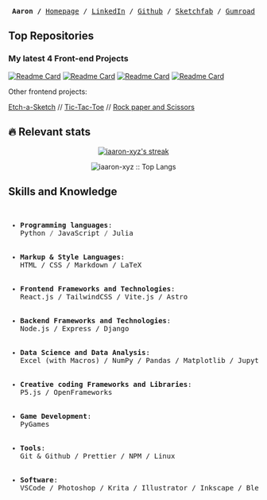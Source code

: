 <p><pre align="center">
<strong>Aaron /</strong> <a href="">Homepage</a> / <a href="">LinkedIn</a> / <a href="https://github.com/iaaron-xyz">Github</a> / <a href="">Sketchfab</a> / <a href="">Gumroad</a></pre></p>

## Top Repositories

### My latest 4 Front-end Projects

[![Readme Card](https://github-readme-stats.vercel.app/api/pin/?username=iaaron-xyz&repo=memory-game&theme=transparent&border_color=222)](https://github.com/iaaron-xyz/memory-game)
[![Readme Card](https://github-readme-stats.vercel.app/api/pin/?username=iaaron-xyz&repo=cv-application&theme=transparent&border_color=222)](https://github.com/iaaron-xyz/cv-application)
[![Readme Card](https://github-readme-stats.vercel.app/api/pin/?username=iaaron-xyz&repo=weather-site&theme=transparent&border_color=222)](https://github.com/iaaron-xyz/weather-site)
[![Readme Card](https://github-readme-stats.vercel.app/api/pin/?username=iaaron-xyz&repo=todo-list&theme=transparent&border_color=222)](https://github.com/iaaron-xyz/todo-list)

Other frontend projects:

[Etch-a-Sketch](https://github.com/iaaron-xyz/etch-a-sketch)  //  [Tic-Tac-Toe](https://github.com/iaaron-xyz/restaurant-page)  //  [Rock paper and Scissors](https://github.com/iaaron-xyz/rock-paper-scissors)

## :fire: Relevant stats

<div>
<p align="center">
  <a href="https://github.com/iaaron-xyz/github-readme-streak-stats">
    <img title="🔥 Get streak stats for your profile at git.io/streak-stats" alt="iaaron-xyz's streak" src="https://streak-stats.demolab.com/?user=iaaron-xyz&theme=transparent&hide_border=true"/>
  </a>
</p>
<p align="center">
  <img src="https://github-readme-stats.vercel.app/api/top-langs/?username=iaaron-xyz&langs_count=6&theme=transparent&layout=compact&hide_border=true" alt="iaaron-xyz :: Top Langs" />
</p>
</div>

## Skills and Knowledge

<div><pre>
<ul>
<li><strong>Programming languages</strong>:
Python <span style="color: #555;">/</span> JavaScript <span style="color: #555;">/</span> Julia</li>

<li><strong>Markup & Style Languages</strong>:
HTML / CSS / Markdown / LaTeX
</li>

<li><strong>Frontend Frameworks and Technologies</strong>:
React.js / TailwindCSS / Vite.js / Astro
</li>

<li><strong>Backend Frameworks and Technologies</strong>:
Node.js / Express / Django
</li>

<li><strong>Data Science and Data Analysis</strong>:
Excel (with Macros) / NumPy / Pandas / Matplotlib / Jupyter Notebooks / Pluto (Julia Notebooks) / Polar / Seaborn
</li>

<li><strong>Creative coding Frameworks and Libraries</strong>:
P5.js / OpenFrameworks
</li>

<li><strong>Game Development</strong>:
PyGames
</li>

<li><strong>Tools</strong>:
Git & Github / Prettier / NPM / Linux
</li>

<li><strong>Software</strong>:
VSCode / Photoshop / Krita / Illustrator / Inkscape / Blender / Unreal Engine 5</li></ul></pre></div>

